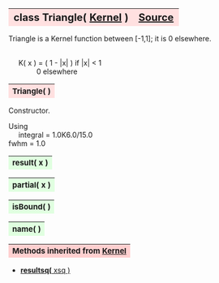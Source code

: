 ---
---
<br><br>

<a name="Triangle"></a>
<table><thead style="background-color:#FFE0E0; width:100%; font-size:20px"><tr><th style="text-align:left">
<strong>class Triangle(</strong> <a href="./Kernel.html">Kernel</a> )</th><th style="text-align:right"><a href=https://github.com/dokester/BayesicFitting/blob/master/BayesicFitting/source/kernels/Triangle.py target=_blank>Source</a></th></tr></thead></table>
<p>

Triangle is a Kernel function between [-1,1]; it is 0 elsewhere.

<br>&nbsp;&nbsp;&nbsp;&nbsp; K( x ) = ( 1 - |x| )        if |x| < 1<br>
&nbsp;&nbsp;&nbsp;&nbsp;&nbsp;&nbsp;&nbsp;&nbsp;&nbsp;&nbsp;&nbsp;&nbsp;&nbsp; 0                  elsewhere<br>


<a name="Triangle"></a>
<table><thead style="background-color:#FFE0E0; width:100%; font-size:15px"><tr><th style="text-align:left">
<strong>Triangle(</strong> ) 
</th></tr></thead></table>
<p>

Constructor.

Using
<br>&nbsp;&nbsp;&nbsp;&nbsp; integral = 1.0K6.0/15.0<br>
    fwhm = 1.0

<a name="result"></a>
<table><thead style="background-color:#E0FFE0; width:100%; font-size:15px"><tr><th style="text-align:left">
<strong>result(</strong> x )
</th></tr></thead></table>
<p>
<a name="partial"></a>
<table><thead style="background-color:#E0FFE0; width:100%; font-size:15px"><tr><th style="text-align:left">
<strong>partial(</strong> x )
</th></tr></thead></table>
<p>
<a name="isBound"></a>
<table><thead style="background-color:#E0FFE0; width:100%; font-size:15px"><tr><th style="text-align:left">
<strong>isBound(</strong> )
</th></tr></thead></table>
<p>
<a name="name"></a>
<table><thead style="background-color:#E0FFE0; width:100%; font-size:15px"><tr><th style="text-align:left">
<strong>name(</strong> )
</th></tr></thead></table>
<p>
<table><thead style="background-color:#FFD0D0; width:100%; font-size:15px"><tr><th style="text-align:left">
<strong>Methods inherited from</strong> <a href="./Kernel.html">Kernel</a></th></tr></thead></table>


* [<strong>resultsq(</strong> xsq )](./Kernel.md#resultsq)
